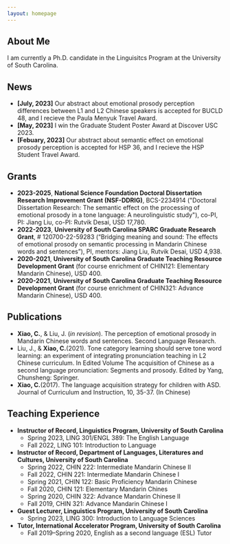 ```yaml
---
layout: homepage
---
```


## About Me

I am currently a Ph.D. candidate in the Linguisitcs Program at the University of South Carolina.

## News

- **[July, 2023]** Our abstract about emotional prosody perception differences between L1 and L2 Chinese speakers is accepted for BUCLD 48, and I recieve the Paula Menyuk Travel Award.
- **[May, 2023]** I win the Graduate Student Poster Award at Discover USC 2023.
- **[Febuary, 2023]** Our abstract about semantic effect on emotional prosody perception is accepted for HSP 36, and I recieve the HSP Student Travel Award.

## Grants

- **2023-2025**, **National Science Foundation Doctoral Dissertation Research Improvement Grant (NSF-DDRIG)**, BCS-2234914 ("Doctoral Dissertation Research: The semantic effect on the processing of emotional prosody in a tone language: A neurolinguistic study"), co-PI,  PI: Jiang Liu, co-PI: Rutvik Desai, USD 17,780.
- **2022-2023**, **University of South Carolina SPARC Graduate Research Grant**, # 120700-22-59283 (“Bridging meaning and sound: The effects of emotional prosody on semantic processing in Mandarin Chinese words and sentences”), PI, mentors: Jiang Liu, Rutvik Desai, USD 4,938.
- **2020-2021**, **University of South Carolina Graduate Teaching Resource Development Grant** (for course enrichment of CHIN121: Elementary Mandarin Chinese), USD 400.
- **2020-2021**, **University of South Carolina Graduate Teaching Resource Development Grant** (for course enrichment of CHIN321: Advance Mandarin Chinese), USD 400.
  
## Publications

- **Xiao, C.**, & Liu, J. (*in revision*). The perception of emotional prosody in Mandarin Chinese words and sentences. Second Language Research.
- Liu, J., & **Xiao, C.**(2021). Tone category learning should serve tone word learning: an experiment of integrating pronunciation teaching in L2 Chinese curriculum. In Edited Volume The acquisition of Chinese as a second language pronunciation: Segments and prosody. Edited by Yang, Chunsheng: Springer. 
- **Xiao, C.**(2017). The language acquisition strategy for children with ASD. Journal of Curriculum and Instruction, 10, 35-37. (In Chinese)

## Teaching Experience

- **Instructor of Record, Linguistics Program, University of South Carolina**
  - Spring 2023,			          LING 301/ENGL 389: The English Language
  - Fall 2022,			            LING 101: Introduction to Language 
- **Instructor of Record, Department of Languages, Literatures and Cultures, University of South Carolina**
  - Spring 2022,			          CHIN 222: Intermediate Mandarin Chinese II
  - Fall 2022,			            CHIN 221: Intermediate Mandarin Chinese I
  - Spring 2021,			          CHIN 122: Basic Proficiency Mandarin Chinese
  - Fall 2020,			            CHIN 121: Elementary Mandarin Chines
  - Spring 2020,			          CHIN 322: Advance Mandarin Chinese II
  - Fall 2019,			            CHIN 321: Advance Mandarin Chinese I
- **Guest Lecturer, Linguistics Program, University of South Carolina**
  - Spring 2023,			          LING 300: Introduction to Language Sciences
- **Tutor, International Accelerator Program, University of South Carolina**
  - Fall 2019–Spring 2020,		  English as a second language (ESL) Tutor


